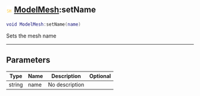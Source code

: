 ## ![shared](../../.gitbook/assets/shared.png) [ModelMesh](./readme/modelmesh.md):setName

```lua
void ModelMesh:setName(name)
```

Sets the mesh name

------
## Parameters

| Type   | Name | Description | Optional |
| ------ | ---- | ----------- | -------: |
| string | name | No description |  |

